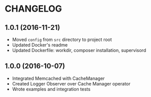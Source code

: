 CHANGELOG
=========

1.0.1 (2016-11-21)
------------------
* Moved `config` from `src` directory to project root
* Updated Docker's readme
* Updated Dockerfile: workdir, composer installation, supervisord

1.0.0 (2016-10-07)
------------------
* Integrated Memcached with CacheManager
* Created Logger Observer over Cache Manager operator
* Wrote examples and integration tests
